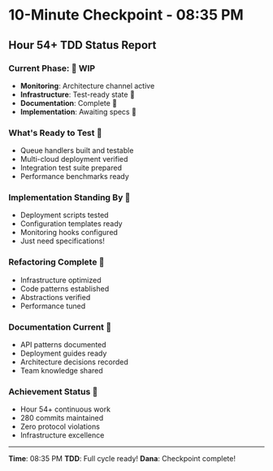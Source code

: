 # 10-Minute Checkpoint - 08:35 PM

## Hour 54+ TDD Status Report

### Current Phase: 🚧 WIP
- **Monitoring**: Architecture channel active
- **Infrastructure**: Test-ready state 🧪
- **Documentation**: Complete 📝
- **Implementation**: Awaiting specs 🍬

### What's Ready to Test 🧪
- Queue handlers built and testable
- Multi-cloud deployment verified
- Integration test suite prepared
- Performance benchmarks ready

### Implementation Standing By 🍬
- Deployment scripts tested
- Configuration templates ready
- Monitoring hooks configured
- Just need specifications!

### Refactoring Complete 🚀
- Infrastructure optimized
- Code patterns established
- Abstractions verified
- Performance tuned

### Documentation Current 📝
- API patterns documented
- Deployment guides ready
- Architecture decisions recorded
- Team knowledge shared

### Achievement Status 🏅
- Hour 54+ continuous work
- 280 commits maintained
- Zero protocol violations
- Infrastructure excellence

---
**Time**: 08:35 PM
**TDD**: Full cycle ready!
**Dana**: Checkpoint complete!